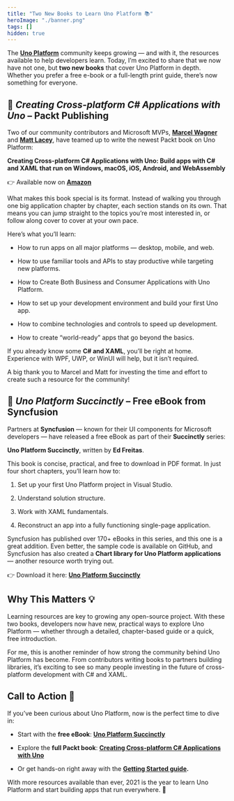 ```yaml
---
title: "Two New Books to Learn Uno Platform 📚"
heroImage: "./banner.png"
tags: []
hidden: true
---
```


The [**Uno Platform**](https://platform.uno/) community keeps growing — and with
it, the resources available to help developers learn. Today, I’m excited to
share that we now have not one, but **two new books** that cover Uno Platform in
depth. Whether you prefer a free e-book or a full-length print guide, there’s
now something for everyone.

## **📖 _Creating Cross-platform C\# Applications with Uno_ – Packt Publishing**

Two of our community contributors and Microsoft MVPs,
[**Marcel Wagner**](https://www.linkedin.com/in/marcel-wagner/) and
[**Matt Lacey**](https://www.linkedin.com/in/mrlacey/), have teamed up to write
the newest Packt book on Uno Platform:

**Creating Cross-platform C\# Applications with Uno: Build apps with C\# and
XAML that run on Windows, macOS, iOS, Android, and WebAssembly**

👉 Available now on [**Amazon**](https://a.co/d/7b6t0ER)

What makes this book special is its format. Instead of walking you through one
big application chapter by chapter, each section stands on its own. That means
you can jump straight to the topics you’re most interested in, or follow along
cover to cover at your own pace.

Here’s what you’ll learn:

- How to run apps on all major platforms — desktop, mobile, and web.

- How to use familiar tools and APIs to stay productive while targeting new
  platforms.

- How to Create Both Business and Consumer Applications with Uno Platform.

- How to set up your development environment and build your first Uno app.

- How to combine technologies and controls to speed up development.

- How to create “world-ready” apps that go beyond the basics.

If you already know some **C\# and XAML**, you’ll be right at home. Experience
with WPF, UWP, or WinUI will help, but it isn’t required.

A big thank you to Marcel and Matt for investing the time and effort to create
such a resource for the community\!

## **📘 _Uno Platform Succinctly_ – Free eBook from Syncfusion**

Partners at **Syncfusion** — known for their UI components for Microsoft
developers — have released a free eBook as part of their **Succinctly** series:

**Uno Platform Succinctly**, written by **Ed Freitas**.

This book is concise, practical, and free to download in PDF format. In just
four short chapters, you’ll learn how to:

1. Set up your first Uno Platform project in Visual Studio.

2. Understand solution structure.

3. Work with XAML fundamentals.

4. Reconstruct an app into a fully functioning single-page application.

Syncfusion has published over 170+ eBooks in this series, and this one is a
great addition. Even better, the sample code is available on GitHub, and
Syncfusion has also created a **Chart library for Uno Platform applications** —
another resource worth trying out.

👉 Download it here:
[**Uno Platform Succinctly**](https://www.syncfusion.com/succinctly-free-ebooks/uno-platform-succinctly)

## **Why This Matters 💡**

Learning resources are key to growing any open-source project. With these two
books, developers now have new, practical ways to explore Uno Platform — whether
through a detailed, chapter-based guide or a quick, free introduction.

For me, this is another reminder of how strong the community behind Uno Platform
has become. From contributors writing books to partners building libraries, it’s
exciting to see so many people investing in the future of cross-platform
development with C\# and XAML.

## **Call to Action 📌**

If you’ve been curious about Uno Platform, now is the perfect time to dive in:

- Start with the **free eBook**:
  [**Uno Platform Succinctly**](https://www.syncfusion.com/succinctly-free-ebooks)

- Explore the **full Packt book**:
  [**Creating Cross-platform C\# Applications with Uno**](https://www.amazon.com/)

- Or get hands-on right away with the
  [**Getting Started guide**](https://platform.uno/)**.**

With more resources available than ever, 2021 is the year to learn Uno Platform
and start building apps that run everywhere. 🚀
